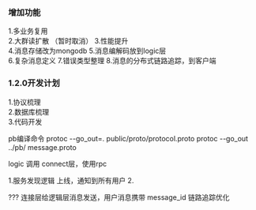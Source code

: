 ### 增加功能
1.多业务复用  
2.大群读扩散 （暂时取消） 
3.性能提升  
4.消息存储改为mongodb
5.消息编解码放到logic层  
6.复杂消息定义
7.错误类型整理
8.消息的分布式链路追踪，到客户端
### 1.2.0开发计划
1.协议梳理  
2.数据库梳理    
3.代码开发

pb编译命令
protoc --go_out=. public/proto/protocol.proto
 protoc --go_out ../pb/ message.proto
 
logic 调用 connect层，使用rpc

1.服务发现逻辑
上线，通知到所有用户
2. 



???
连接层给逻辑层消息发送，用户消息携带
message_id 链路追踪优化